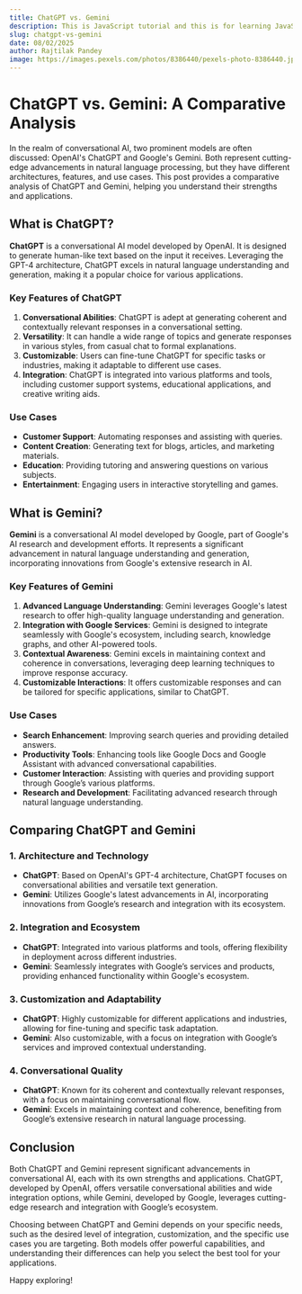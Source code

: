 ```yaml
---
title: ChatGPT vs. Gemini
description: This is JavaScript tutorial and this is for learning JavaScript
slug: chatgpt-vs-gemini
date: 08/02/2025
author: Rajtilak Pandey
image: https://images.pexels.com/photos/8386440/pexels-photo-8386440.jpeg?auto=compress&cs=tinysrgb&w=1260&h=750&dpr=1
---
```


# ChatGPT vs. Gemini: A Comparative Analysis

In the realm of conversational AI, two prominent models are often discussed: OpenAI's ChatGPT and Google's Gemini. Both represent cutting-edge advancements in natural language processing, but they have different architectures, features, and use cases. This post provides a comparative analysis of ChatGPT and Gemini, helping you understand their strengths and applications.

## What is ChatGPT?

**ChatGPT** is a conversational AI model developed by OpenAI. It is designed to generate human-like text based on the input it receives. Leveraging the GPT-4 architecture, ChatGPT excels in natural language understanding and generation, making it a popular choice for various applications.

### Key Features of ChatGPT

1. **Conversational Abilities**: ChatGPT is adept at generating coherent and contextually relevant responses in a conversational setting.
2. **Versatility**: It can handle a wide range of topics and generate responses in various styles, from casual chat to formal explanations.
3. **Customizable**: Users can fine-tune ChatGPT for specific tasks or industries, making it adaptable to different use cases.
4. **Integration**: ChatGPT is integrated into various platforms and tools, including customer support systems, educational applications, and creative writing aids.

### Use Cases

- **Customer Support**: Automating responses and assisting with queries.
- **Content Creation**: Generating text for blogs, articles, and marketing materials.
- **Education**: Providing tutoring and answering questions on various subjects.
- **Entertainment**: Engaging users in interactive storytelling and games.

## What is Gemini?

**Gemini** is a conversational AI model developed by Google, part of Google's AI research and development efforts. It represents a significant advancement in natural language understanding and generation, incorporating innovations from Google's extensive research in AI.

### Key Features of Gemini

1. **Advanced Language Understanding**: Gemini leverages Google's latest research to offer high-quality language understanding and generation.
2. **Integration with Google Services**: Gemini is designed to integrate seamlessly with Google's ecosystem, including search, knowledge graphs, and other AI-powered tools.
3. **Contextual Awareness**: Gemini excels in maintaining context and coherence in conversations, leveraging deep learning techniques to improve response accuracy.
4. **Customizable Interactions**: It offers customizable responses and can be tailored for specific applications, similar to ChatGPT.

### Use Cases

- **Search Enhancement**: Improving search queries and providing detailed answers.
- **Productivity Tools**: Enhancing tools like Google Docs and Google Assistant with advanced conversational capabilities.
- **Customer Interaction**: Assisting with queries and providing support through Google’s various platforms.
- **Research and Development**: Facilitating advanced research through natural language understanding.

## Comparing ChatGPT and Gemini

### 1. Architecture and Technology

- **ChatGPT**: Based on OpenAI's GPT-4 architecture, ChatGPT focuses on conversational abilities and versatile text generation.
- **Gemini**: Utilizes Google's latest advancements in AI, incorporating innovations from Google’s research and integration with its ecosystem.

### 2. Integration and Ecosystem

- **ChatGPT**: Integrated into various platforms and tools, offering flexibility in deployment across different industries.
- **Gemini**: Seamlessly integrates with Google’s services and products, providing enhanced functionality within Google's ecosystem.

### 3. Customization and Adaptability

- **ChatGPT**: Highly customizable for different applications and industries, allowing for fine-tuning and specific task adaptation.
- **Gemini**: Also customizable, with a focus on integration with Google’s services and improved contextual understanding.

### 4. Conversational Quality

- **ChatGPT**: Known for its coherent and contextually relevant responses, with a focus on maintaining conversational flow.
- **Gemini**: Excels in maintaining context and coherence, benefiting from Google’s extensive research in natural language processing.

## Conclusion

Both ChatGPT and Gemini represent significant advancements in conversational AI, each with its own strengths and applications. ChatGPT, developed by OpenAI, offers versatile conversational abilities and wide integration options, while Gemini, developed by Google, leverages cutting-edge research and integration with Google’s ecosystem.

Choosing between ChatGPT and Gemini depends on your specific needs, such as the desired level of integration, customization, and the specific use cases you are targeting. Both models offer powerful capabilities, and understanding their differences can help you select the best tool for your applications.

Happy exploring!